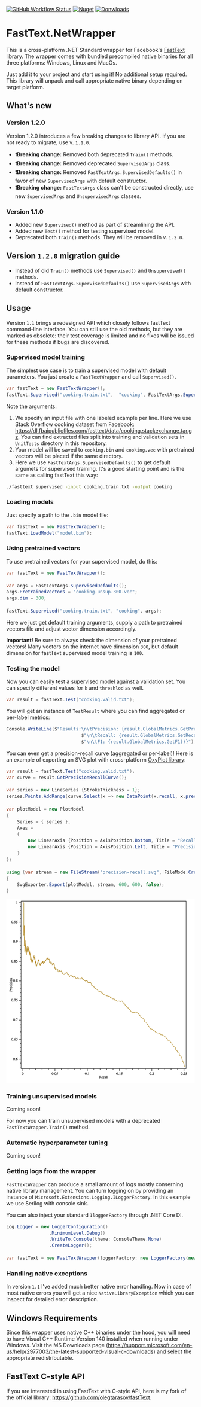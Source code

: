 [![GitHub Workflow Status](https://img.shields.io/github/workflow/status/olegtarasov/FastText.NetWrapper/Build%20and%20publish?style=flat-square)](https://github.com/olegtarasov/FastText.NetWrapper/actions)
[![Nuget](https://img.shields.io/nuget/v/FastText.NetWrapper?style=flat-square)](https://www.nuget.org/packages/FastText.NetWrapper)
[![Donwloads](https://img.shields.io/nuget/dt/FastText.NetWrapper?label=Nuget&style=flat-square)](https://www.nuget.org/packages/FastText.NetWrapper)

# FastText.NetWrapper

This is a cross-platform .NET Standard wrapper for Facebook's [FastText](https://github.com/facebookresearch/fastText) library. 
The wrapper comes with bundled precompiled native binaries for all three platforms: Windows, Linux and MacOs.

Just add it to your project and start using it! No additional setup required. This library will unpack and call appropriate native 
binary depending on target platform.

## What's new

### Version 1.2.0

Version 1.2.0 introduces a few breaking changes to library API. If you are not ready to migrate, use v. `1.1.0`.

* **❗️Breaking change:️** Removed both deprecated `Train()` methods.
* **❗️Breaking change:️** Removed deprecated `SupervisedArgs` class.
* **❗️Breaking change:️** Removed `FastTextArgs.SupervisedDefaults()` in favor of new `SupervisedArgs` with default constructor.
* **❗️Breaking change:️** `FastTextArgs` class can't be constructed directly, use new `SupervisedArgs` and `UnsupervisedArgs` classes.

### Version 1.1.0

* Added new `Supervised()` method as part of streamlining the API.
* Added new `Test()` method for testing supervised model.
* Deprecated both `Train()` methods. They will be removed in v. `1.2.0`.

## Version `1.2.0` migration guide

* Instead of old `Train()` methods use `Supervised()` and `Unsupervised()` methods.
* Instead of `FastTextArgs.SupervisedDefaults()` use `SupervisedArgs` with default constructor.

## Usage

Version `1.1` brings a redesigned API which closely follows fastText command-line interface. You can still use the old methods, 
but they are marked as obsolete: their test coverage is limited and no fixes will be issued for these methods if bugs are discovered.

### Supervised model training

The simplest use case is to train a supervised model with default parameters. You just create a `FastTextWrapper` and call `Supervised()`.

```c#
var fastText = new FastTextWrapper();
fastText.Supervised("cooking.train.txt",  "cooking", FastTextArgs.SupervisedDefaults());
```

Note the arguments:

1. We specify an input file with one labeled example per line. Here we use Stack Overflow cooking dataset from Facebook:
https://dl.fbaipublicfiles.com/fasttext/data/cooking.stackexchange.tar.gz. You can find extracted files split into training
and validation sets in `UnitTests` directory in this repository.
2. Your model will be saved to `cooking.bin` and `cooking.vec` with pretrained vectors will be placed if the same directory.
3. Here we use `FastTextArgs.SupervisedDefaults()` to get default argumets for supervised training. It's a good starting point and is
the same as calling fastText this way:

```bash
./fasttext supervised -input cooking.train.txt -output cooking
```

### Loading models

Just specify a path to the `.bin` model file:

```c#
var fastText = new FastTextWrapper();
fastText.LoadModel("model.bin");
```

### Using pretrained vectors

To use pretrained vectors for your supervised model, do this:

```c#
var fastText = new FastTextWrapper();
            
var args = FastTextArgs.SupervisedDefaults();
args.PretrainedVectors = "cooking.unsup.300.vec";
args.dim = 300;

fastText.Supervised("cooking.train.txt", "cooking", args);
```

Here we just get default training arguments, supply a path to pretrained vectors file and adjust vector dimension accordingly.

**Important!** Be sure to always check the dimension of your pretrained vectors! Many vectors on the internet have dimension `300`,
but default dimension for fastText supervised model training is `100`.

### Testing the model

Now you can easily test a supervised model against a validation set. You can specify different values for `k` and `threshlod` as well.

```c#
var result = fastText.Test("cooking.valid.txt");
```

You will get an instance of `TestResult` where you can find aggregated or per-label metrics:

```c#
Console.WriteLine($"Results:\n\tPrecision: {result.GlobalMetrics.GetPrecision()}" +
                            $"\n\tRecall: {result.GlobalMetrics.GetRecall()}" +
                            $"\n\tF1: {result.GlobalMetrics.GetF1()}");
```

You can even get a precision-recall curve (aggregated or per-label)! Here is an example of exporting an SVG plot with cross-platform
[OxyPlot library](https://oxyplot.github.io):

```c#
var result = fastText.Test("cooking.valid.txt");
var curve = result.GetPrecisionRecallCurve();

var series = new LineSeries {StrokeThickness = 1};
series.Points.AddRange(curve.Select(x => new DataPoint(x.recall, x.precision)).OrderBy(x => x.X));

var plotModel = new PlotModel
{
    Series = { series },
    Axes =
    {
        new LinearAxis {Position = AxisPosition.Bottom, Title = "Recall"},
        new LinearAxis {Position = AxisPosition.Left, Title = "Precision"}
    }
};

using (var stream = new FileStream("precision-recall.svg", FileMode.Create, FileAccess.Write))
{
    SvgExporter.Export(plotModel, stream, 600, 600, false);   
}
```

![](docs/prec-rec.png)

### Training unsupervised models

Coming soon!

For now you can train unsupervised models with a deprecated `FastTextWrapper.Train()` method.

### Automatic hyperparameter tuning

Coming soon!

### Getting logs from the wrapper

`FastTextWrapper` can produce a small amount of logs mostly conserning native library management. You can turn logging on by providing an
instance of `Microsoft.Extensions.Logging.ILoggerFactory`. In this example we use Serilog with console sink.

You can also inject your standard `IloggerFactory` through .NET Core DI.

```c#
Log.Logger = new LoggerConfiguration()
                .MinimumLevel.Debug()
                .WriteTo.Console(theme: ConsoleTheme.None)
                .CreateLogger();

var fastText = new FastTextWrapper(loggerFactory: new LoggerFactory(new[] {new SerilogLoggerProvider()}));
```

### Handling native exceptions

In version `1.1` I've added much better native error handling. Now in case of most native errors you will get a nice
`NativeLibraryException` which you can inspect for detailed error description.

## Windows Requirements

Since this wrapper uses native C++ binaries under the hood, you will need to have Visual C++ Runtime Version 140 installed when 
running under Windows. Visit the MS Downloads page (https://support.microsoft.com/en-us/help/2977003/the-latest-supported-visual-c-downloads) 
and select the appropriate redistributable. 

## FastText C-style API

If you are interested in using FastText with C-style API, here is my fork of the official library: https://github.com/olegtarasov/fastText.